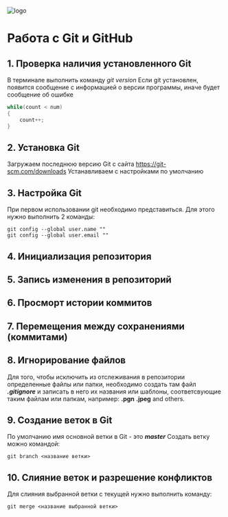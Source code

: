 ![logo](logogit.jpg)

# Работа с Git и GitHub

## 1. Проверка наличия установленного Git

В терминале выполнить команду *git version*
Если git установлен, появится сообщение с информацией о версии программы, иначе будет сообщение об ошибке

```C#
while(count < num) 
{
    count++;
}
```

## 2. Установка Git

Загружаем последнюю версию Git с сайта https://git-scm.com/downloads
Устанавливаем с настройками по умолчанию

## 3. Настройка Git

При первом использовании git необходимо представиться. Для этого нужно выполнить 2 команды:
```
git config --global user.name ""
git config --global user.email ""
```

## 4. Инициализация репозитория

## 5. Запись изменения в репозиторий

## 6. Просморт истории коммитов

## 7. Перемещения между сохранениями (коммитами)

## 8. Игнорирование файлов

Для того, чтобы исключить из отслеживания в репозитории определенные файлы или папки, необходимо создать там файл ***.gitignore*** и записать в него их названия или шаблоны, соответсвующие таким файлам или папкам, например:
**.pgn**
**.jpeg**
and others.

## 9. Создание веток в Git

По умолчанию имя основной ветки в Git - это ***master***
Создать ветку можно командой:
```
git branch <название ветки> 
```
## 10. Слияние веток и разрешение конфликтов

Для слияния выбранной ветки с текущей нужно выполнить команду: 
```
git merge <название выбранной ветки>
```

